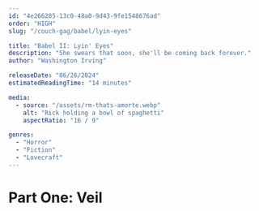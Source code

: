 ```yaml
---
id: "4e266285-13c0-48a0-9d43-9fe1548676ad"
order: "HIGH"
slug: "/couch-gag/babel/lyin-eyes"

title: "Babel II: Lyin' Eyes"
description: "She swears that soon, she'll be coming back forever."
author: "Washington Irving"

releaseDate: "06/26/2024"
estimatedReadingTime: "14 minutes"

media:
  - source: "/assets/rm-thats-amorte.webp"
    alt: "Rick holding a bowl of spaghetti"
    aspectRatio: "16 / 9"

genres:
  - "Horror"
  - "Fiction"
  - "Lovecraft"
---
```


# Part One: Veil
